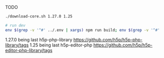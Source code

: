 TODO

```bash
./download-core.sh 1.27.0 1.25

# run dev
env $(grep -v '^#' ../.env | xargs) npm run build; env $(grep -v '^#' ../.env | xargs) npm run start

```

1.27.0 being last h5p-php-library https://github.com/h5p/h5p-php-library/tags
1.25 being last h5p-editor-php https://github.com/h5p/h5p-editor-php-library/tags